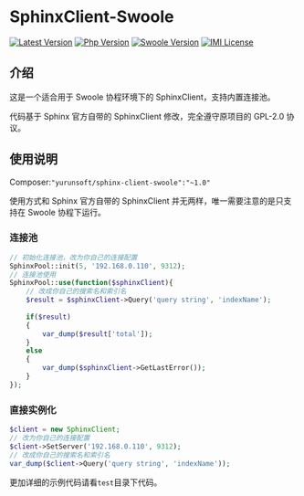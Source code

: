 # SphinxClient-Swoole

[![Latest Version](https://img.shields.io/packagist/v/yurunsoft/sphinx-client-swoole.svg)](https://packagist.org/packages/yurunsoft/sphinx-client-swoole)
[![Php Version](https://img.shields.io/badge/php-%3E=7.0-brightgreen.svg)](https://secure.php.net/)
[![Swoole Version](https://img.shields.io/badge/swoole-%3E=4.0.3-brightgreen.svg)](https://github.com/swoole/swoole-src)
[![IMI License](https://img.shields.io/github/license/Yurunsoft/SphinxClient-Swoole.svg)](https://github.com/Yurunsoft/SphinxClient-Swoole/blob/master/LICENSE)

## 介绍

这是一个适合用于 Swoole 协程环境下的 SphinxClient，支持内置连接池。

代码基于 Sphinx 官方自带的 SphinxClient 修改，完全遵守原项目的 GPL-2.0 协议。

## 使用说明

Composer:`"yurunsoft/sphinx-client-swoole":"~1.0"`

使用方式和 Sphinx 官方自带的 SphinxClient 并无两样，唯一需要注意的是只支持在 Swoole 协程下运行。

### 连接池

```php
// 初始化连接池，改为你自己的连接配置
SphinxPool::init(5, '192.168.0.110', 9312);
// 连接池使用
SphinxPool::use(function($sphinxClient){
	// 改成你自己的搜索名和索引名
	$result = $sphinxClient->Query('query string', 'indexName');
		
	if($result)
	{
		var_dump($result['total']);
	}
	else
	{
		var_dump($sphinxClient->GetLastError());
	}
});
```

### 直接实例化

```php
$client = new SphinxClient;
// 改为你自己的连接配置
$client->SetServer('192.168.0.110', 9312);
// 改成你自己的搜索名和索引名
var_dump($client->Query('query string', 'indexName'));
```

更加详细的示例代码请看`test`目录下代码。